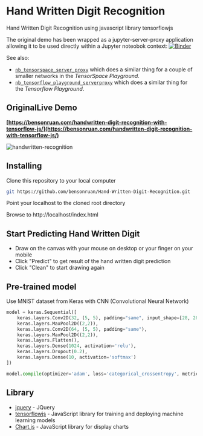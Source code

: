 # Hand Written Digit Recognition
Hand Written Digit Recognition using javascript library tensorflowjs
 
The original demo has been wrapped as a jupyter-server-proxy application allowing it to be used directly within a Jupyter noteobok context: [![Binder](https://mybinder.org/badge_logo.svg)](https://mybinder.org/v2/gh/ouseful-PR/Hand-Written-Digit-Recognition/serverproxy)


See also:
- [`nb_tensorspace_server_proxy`](https://github.com/innovationOUtside/nb_tensorspace_server_proxy) which does a similar thing for a couple of smaller networks in the *TensorSpace Playground*.
- [`nb_tensorflow_playground_serverproxy`](https://github.com/innovationOUtside/nb_tensorflow_playground_serverproxy) which does a similar thing for the *Tensorflow Playground*.

 
## OriginalLive Demo
**[https://bensonruan.com/handwritten-digit-recognition-with-tensorflow-js/](https://bensonruan.com/handwritten-digit-recognition-with-tensorflow-js/)**

![handwritten-recognition](https://bensonruan.com/wp-content/uploads/2019/09/handwritten-recognition-5.gif)
 
## Installing
Clone this repository to your local computer
``` bash
git https://github.com/bensonruan/Hand-Written-Digit-Recognition.git
```
Point your localhost to the cloned root directory

Browse to http://localhost/index.html  

## Start Predicting Hand Written Digit
* Draw on the canvas with your mouse on desktop or your finger on your mobile
* Click "Predict" to get result of the hand written digit prediction
* Click "Clean" to start drawing again

## Pre-trained model 
Use MNIST dataset from Keras with CNN (Convolutional Neural Network)
```python
model = keras.Sequential([
    keras.layers.Conv2D(32, (5, 5), padding="same", input_shape=[28, 28, 1]),
    keras.layers.MaxPool2D((2,2)),
    keras.layers.Conv2D(64, (5, 5), padding="same"),    
    keras.layers.MaxPool2D((2,2)),    
    keras.layers.Flatten(),   
    keras.layers.Dense(1024, activation='relu'),    
    keras.layers.Dropout(0.2),   
    keras.layers.Dense(10, activation='softmax')
])

model.compile(optimizer='adam', loss='categorical_crossentropy', metrics=['accuracy'])
```

## Library
* [jquery](https://code.jquery.com/jquery-3.3.1.min.js) - JQuery
* [tensorflowjs](https://github.com/tensorflow/tfjs) - JavaScript library for training and deploying machine learning models
* [Chart.js](https://github.com/chartjs/Chart.js) - JavaScript library for display charts
